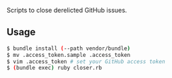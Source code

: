 Scripts to close derelicted GitHub issues.

## Usage

```sh
$ bundle install (--path vendor/bundle)
$ mv .access_token.sample .access_token
$ vim .access_token # set your GitHub access token
$ (bundle exec) ruby closer.rb
```
